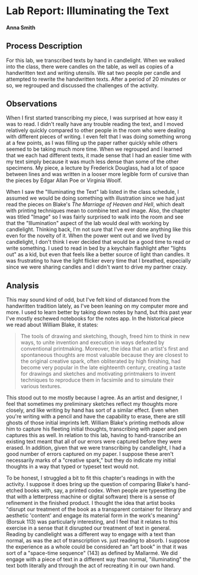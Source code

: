# Lab Report: Illuminating the Text

#### Anna Smith

## Process Description

For this lab, we transcribed texts by hand in candlelight. When we walked into the class, there were candles on the table, as well as copies of a handwritten text and writing utensils. We sat two people per candle and attempted to rewrite the handwritten texts. After a period of 20 minutes or so, we regrouped and discussed the challenges of the activity. 

## Observations

When I first started transcribing my piece, I was surprised at how easy it was to read. I didn't really have any trouble reading the text, and I moved relatively quickly compared to other people in the room who were dealing with different pieces of writing. I even felt that I was doing something wrong at a few points, as I was filling up the paper rather quickly while others seemed to be taking much more time. When we regrouped and I learned that we each had different texts, it made sense that I had an easier time with my text simply because it was much less dense than some of the other specimens. My piece, a lecture by Frederick Douglass, had a lot of space between lines and was written in a looser more legible form of cursive than the pieces by Edgar Allan Poe or Virginia Woolf. 

When I saw the "Illuminating the Text" lab listed in the class schedule, I assumed we would be doing something with illustration since we had just read the pieces on Blake's _The Marriage of Heaven and Hell_, which dealt with printing techniques mean to combine text and image. Also, the chapter was titled "Image" so I was fairly surprised to walk into the room and see that the "Illumination" aspect of the lab would deal with working by candlelight. Thinking back, I'm not sure that I've ever done anything like this even for the novelty of it. When the power went out and we lived by candlelight, I don't think I ever decided that would be a good time to read or write something. I used to read in bed by a keychain flashlight after "lights out" as a kid, but even that feels like a better source of light than candles. It was frustrating to have the light flicker every time that I breathed, especially since we were sharing candles and I didn't want to drive my partner crazy. 

## Analysis

This may sound kind of odd, but I've felt kind of distanced from the handwritten tradition lately, as I've been leaning on my computer more and more. I used to learn better by taking down notes by hand, but this past year I've mostly eschewed notebooks for the notes app. In the historical piece we read about William Blake, it states:
>The tools of drawing and sketching, though, freed him to think in new ways, to unite invention and execution in ways defeated by conventional printmaking. Moreover, the idea that an artist's first and spontaneous thoughts are most valuable because they are closest to the original creative spark, often obliterated by high finishing, had become very popular in the late eighteenth century, creating a taste for drawings and sketches and motivating printmakers to invent techniques to reproduce them in facsimile and to simulate their various textures.

This stood out to me mostly because I agree. As an artist and designer, I feel that sometimes my preliminary sketches reflect my thoughts more closely, and like writing by hand has sort of a similar effect. Even when you're writing with a pencil and have the capability to erase, there are still ghosts of those initial imprints left. William Blake's printing methods allow him to capture his fleeting initial thoughts, transcribing with paper and pen captures this as well. In relation to this lab, having to hand-transcribe an existing text meant that all of our errors were captured before they were erased. In addition, given that we were transcribing by candlelight, I had a good number of errors captured on my paper. I suppose these aren't necessarily marks of a "creative spark," but they do indicate my initial thoughts in a way that typed or typeset text would not. 

To be honest, I struggled a bit to fit this chapter's readings in with the activity. I suppose it does bring up the question of comparing Blake's hand-etched books with, say, a printed codex. When people are typesetting (be that with a letterpress machine or digital software) there is a sense of refinement in the finished product. I thought the idea that artist books "disrupt our treatment of the book as a transparent container for literary and aesthetic 'content' and engage its material form in the work's meaning" (Borsuk 113) was particularly interesting, and I feel that it relates to this exercise in a sense that it disrupted our treatment of text in general. Reading by candlelight was a different way to engage with a  text than normal, as was the act of transcription vs. just reading to absorb. I suppose the experience as a whole could be considered an "art book" in that it was sort of a "space-time sequence" (143) as defined by Mallarmé. We did engage with a piece of text in a different way than normal, "illuminating" the text both literally and through the act of recreating it in our own hand. 
